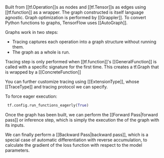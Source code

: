
Built from [[tf.Operation]]s as nodes and [[tf.Tensor]]s as edges using [[tf.function]] as a wrapper.
The graph constructed is itself language agnostic. 
Graph optimization is performed by [[Grappler]].
To convert Python functions to graphs, TensorFlow uses [[AutoGraph]].

Graphs work in two steps:
- Tracing captures each operation into a graph structure without running them. 
- The graph as a whole is run.

Tracing step is only performed when [[tf.function]]'s [[GeneralFunction]] is called with a specific signature for the first time. This creates a tf.Graph that is wrapped by a [[ConcreteFunction]]

You can further customize tracing using [[ExtensionType]], whose [[TraceType]] and tracing protocol we can specify. 

To force eager execution:
```python
 tf.config.run_functions_eagerly(True)
```

Once the graph has been built, we can perform the [[Forward Pass|forward pass]] or inference step, which is simply the execution the of the graph with its inputs.

We can finally perform a [[Backward Pass|backward pass]], which is a special case of automatic differentiation with reverse accumulation, to calculate the gradient of the loss function with respect to the model parameters.

